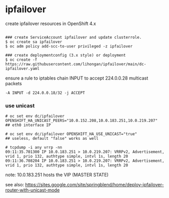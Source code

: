 # ipfailover

create ipfailover resources in OpenShift 4.x

```

### create ServiceAccount ipfailover and update clusterrole.
$ oc create sa ipfailover
$ oc adm policy add-scc-to-user privileged -z ipfailover

### create deploymentconfig (3.x style) or deployment
$ oc create -f https://raw.githubusercontent.com/lihongan/ipfailover/main/dc-ipfailover.yaml

```
ensure a rule to iptables chain INPUT to accept 224.0.0.28 multicast packets
```
-A INPUT -d 224.0.0.18/32 -j ACCEPT
```

### use unicast

```
# oc set env dc/ipfailover OPENSHIFT_HA_UNICAST_PEERS="10.0.152.208,10.0.183.251,10.0.219.207"     ## eth0 interface IP

# oc set env dc/ipfailover OPENSHIFT_HA_USE_UNICAST="true"                                         ## useless, default "false" works as well

# tcpdump -i any vrrp -nn
09:11:35.701300 IP 10.0.183.251 > 10.0.219.207: VRRPv2, Advertisement, vrid 1, prio 132, authtype simple, intvl 1s, length 20
09:11:36.708204 IP 10.0.183.251 > 10.0.219.207: VRRPv2, Advertisement, vrid 1, prio 132, authtype simple, intvl 1s, length 20
```

note: 10.0.183.251 hosts the VIP (MASTER STATE)


see also: https://sites.google.com/site/springblend/home/deploy-ipfailover-router-with-unicast-mode
